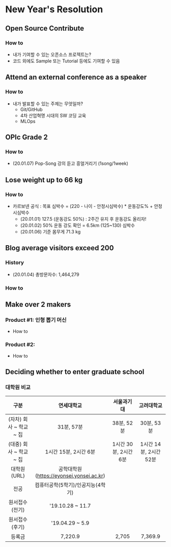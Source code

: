 # New Year's Resolution

## Open Source Contribute

### How to
- 내가 기여할 수 있는 오픈소스 프로젝트는?
- 코드 외에도 Sample 또는 Tutorial 등에도 기여할 수 있음

## Attend an external conference as a speaker

### How to
- 내가 발표할 수 있는 주제는 무엇일까?
  - Git/GitHub
  - 4차 산업혁명 시대의 SW 코딩 교육
  - MLOps

## OPIc Grade 2

### How to
- (20.01.07) Pop-Song 강의 듣고 흥얼거리기 (1song/1week)

## Lose weight up to 66 kg

### How to
- 카르보넨 공식 : 목표 심박수 = (220 - 나이 - 안정시심박수) * 운동강도% + 안정시심박수
  - (20.01.01) 127.5 (운동강도 50%) : 2주간 유지 후 운동강도 올리자!
  - (20.01.02) 50% 운동 강도 확인 = 6.5km (125~130) 심박수
  - (20.01.06) 기준 몸무게 71.3 kg

## Blog average visitors exceed 200

### History
- (20.01.04) 총방문자수: 1,464,279

### How to

## Make over 2 makers

### Product #1: 인형 뽑기 머신

- How to

### Product #2: 

- How to

## Deciding whether to enter graduate school

### 대학원 비교

| 구분                    | 연세대학교                               | 서울과기대             | 고려대학교              |
|:-----------------------:|:---------------------------------------:|:---------------------:|:----------------------:|
| (자차) 회사 ~ 학교 ~ 집  | 31분, 57분                               | 38분, 52분            | 30분, 53분              |
| (대중) 회사 ~ 학교 ~ 집  | 1시간 15분, 2시간 6분                     | 1시간 30분, 2시간 6분  | 1시간 14분, 2시간 52분  |
| 대학원 (URL)             | 공학대학원(https://eyonsei.yonsei.ac.kr) |                       |                        |
| 전공                     | 컴퓨터공학(5학기)/인공지능(4학기)         |                        |                       |
| 원서접수 (전기)           | '19.10.28 ~ 11.7                        |                       |                        |
| 원서접수 (후기)           | '19.04.29 ~ 5.9                         |                       |                        |
| 등록금                   | 7,220.9                                  | 2,705                 | 7,369.9               |
